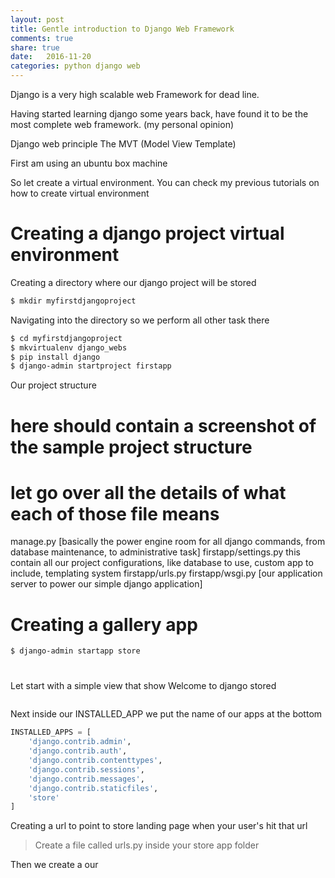 ```yaml
---
layout: post
title: Gentle introduction to Django Web Framework
comments: true
share: true
date:   2016-11-20
categories: python django web
---
```



Django is a very high scalable web Framework for dead line.

Having started learning django some years back, have found it to be the most complete web framework. (my personal opinion)

Django web principle
The MVT (Model View Template)


First am using an ubuntu box machine

So let create a virtual environment. You can check my previous tutorials on how to create virtual environment

# Creating a django project virtual environment

Creating a directory where our django project will be stored

``` bash
$ mkdir myfirstdjangoproject
```

Navigating into the directory so we perform all other task there

```bash
$ cd myfirstdjangoproject
$ mkvirtualenv django_webs
$ pip install django 
$ django-admin startproject firstapp

```
Our project structure
# here should contain a screenshot of the sample project structure

# let go over all the details of what each of those file means

manage.py [basically the power engine room for all django commands, from database maintenance, to administrative task]
firstapp/settings.py this contain all our project configurations, like database to use, custom app to include, templating system
firstapp/urls.py
firstapp/wsgi.py [our application server to power our simple django application]

# Creating a gallery app

```bash
$ django-admin startapp store 

```


# 

Let start with a simple view that show Welcome to django stored


```python 

```

Next inside our INSTALLED_APP we put the name of our apps at the bottom

```python 
INSTALLED_APPS = [
    'django.contrib.admin',
    'django.contrib.auth',
    'django.contrib.contenttypes',
    'django.contrib.sessions',
    'django.contrib.messages',
    'django.contrib.staticfiles',
    'store'
]
```

Creating a url to point to store landing page when your user's hit that 
url

> Create a file called urls.py inside your store app folder

Then we create a our 


